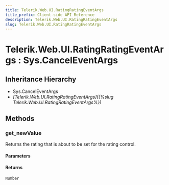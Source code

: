 ```yaml
---
title: Telerik.Web.UI.RatingRatingEventArgs
title_prefix: Client-side API Reference
description: Telerik.Web.UI.RatingRatingEventArgs
slug: Telerik.Web.UI.RatingRatingEventArgs
---
```


# Telerik.Web.UI.RatingRatingEventArgs : Sys.CancelEventArgs 

## Inheritance Hierarchy

* Sys.CancelEventArgs
* *[Telerik.Web.UI.RatingRatingEventArgs]({%slug Telerik.Web.UI.RatingRatingEventArgs%})*


## Methods

###  get_newValue

Returns the rating that is about to be set for the rating control.

#### Parameters

#### Returns

`Number` 

